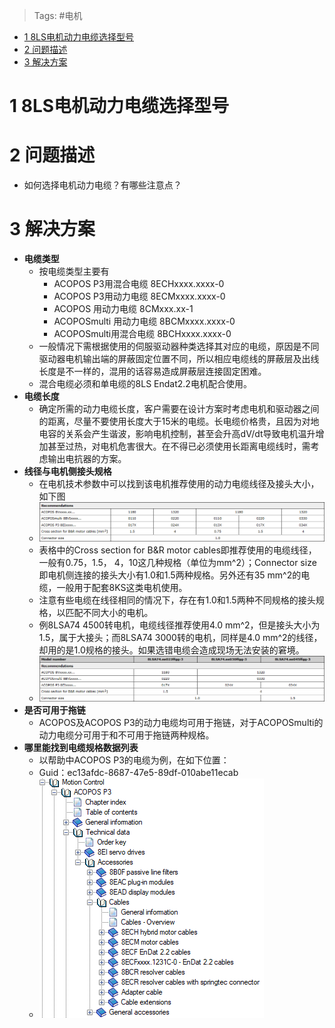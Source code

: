 > Tags: #电机

- [1 8LS电机动力电缆选择型号](#_1-8ls%E7%94%B5%E6%9C%BA%E5%8A%A8%E5%8A%9B%E7%94%B5%E7%BC%86%E9%80%89%E6%8B%A9%E5%9E%8B%E5%8F%B7)
- [2 问题描述](#_2-%E9%97%AE%E9%A2%98%E6%8F%8F%E8%BF%B0)
- [3 解决方案](#_3-%E8%A7%A3%E5%86%B3%E6%96%B9%E6%A1%88)

# 1 8LS电机动力电缆选择型号

# 2 问题描述

- 如何选择电机动力电缆？有哪些注意点？

# 3 解决方案

- **电缆类型**
    - 按电缆类型主要有
        - ACOPOS P3用混合电缆 8ECHxxxx.xxxx-0
        - ACOPOS P3用动力电缆 8ECMxxxx.xxxx-0
        - ACOPOS 用动力电缆 8CMxxx.xx-1
        - ACOPOSmulti 用动力电缆 8BCMxxxx.xxxx-0
        - ACOPOSmulti用混合电缆 8BCHxxxx.xxxx-0
    - 一般情况下需根据使用的伺服驱动器种类选择其对应的电缆，原因是不同驱动器电机输出端的屏蔽固定位置不同，所以相应电缆线的屏蔽层及出线长度是不一样的，混用的话容易造成屏蔽层连接固定困难。
    - 混合电缆必须和单电缆的8LS Endat2.2电机配合使用。
- **电缆长度**
    - 确定所需的动力电缆长度，客户需要在设计方案时考虑电机和驱动器之间的距离，尽量不要使用长度大于15米的电缆。长电缆价格贵，且因为对地电容的关系会产生谐波，影响电机控制，甚至会升高dV/dt导致电机温升增加甚至过热，对电机危害很大。在不得已必须使用长距离电缆线时，需考虑输出电抗器的方案。
- **线径与电机侧接头规格**
    - 在电机技术参数中可以找到该电机推荐使用的动力电缆线径及接头大小，如下图
    - ![Img](FILES/014_8LS电机动力电缆选择型号.md/img-20220620091318.png)
    - 表格中的Cross section for B&R motor cables即推荐使用的电缆线径，一般有0.75，1.5， 4，10这几种规格（单位为mm^2）；Connector size即电机侧连接的接头大小有1.0和1.5两种规格。另外还有35 mm^2的电缆，一般用于配套8KS这类电机使用。
    - 注意有些电缆在线径相同的情况下，存在有1.0和1.5两种不同规格的接头规格，以匹配不同大小的电机。
    - 例8LSA74 4500转电机，电缆线径推荐使用4.0 mm^2，但是接头大小为1.5，属于大接头；而8LSA74 3000转的电机，同样是4.0 mm^2的线径，却用的是1.0规格的接头。如果选错电缆会造成现场无法安装的窘境。
    - ![Img](FILES/014_8LS电机动力电缆选择型号.md/img-20220620091336.png)
- **是否可用于拖链**
    - ACOPOS及ACOPOS P3的动力电缆均可用于拖链，对于ACOPOSmulti的动力电缆分可用于和不可用于拖链两种规格。
- **哪里能找到电缆规格数据列表**
    - 以帮助中ACOPOS P3的电缆为例，在如下位置：
    - Guid：ec13afdc-8687-47e5-89df-010abe11ecab
    - ![Img](FILES/014_8LS电机动力电缆选择型号.md/img-20220620091348.png)
